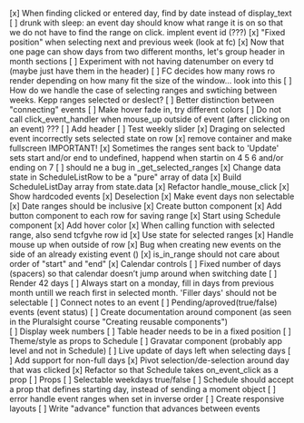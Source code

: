 [x] When finding clicked or entered day, find by date instead of display_text
[ ] drunk with sleep: an event day should know what range it is on so that we do not have to find the range on click. implent event id (???)
[x] "Fixed position" when selecting next and previous week (look at fc)
[x] Now that one page can show days from two different months, let's group header in month sections
[ ] Experiment with not having datenumber on every td (maybe just have them in the header)
[ ] FC decides how many rows ro render depending on how many fit the size of the window... look into this
[ ] How do we handle the case of selecting ranges and swtiching between weeks. Kepp ranges selected or deslect?
[ ] Better distinction between "connecting" events
[ ] Make hover fade in, try different colors
[ ] Do not call click_event_handler when mouse_up outside of event (after clicking on an event) ???
[ ] Add header
[ ] Test weekly slider
[x] Draging on selected event incorrectly sets selected state on row
[x] remove container and make fullscreen
IMPORTANT!
[x] Sometimes the ranges sent back to 'Update' sets start and/or end to undefined, happend when startin on 4 5 6 and/or ending on 7
[ ] should ne a bug in _get_selected_ranges
[x] Change data state in ScheduleListRow to be a "pure" array of data
[x] Build ScheduleListDay array from state.data
[x] Refactor handle_mouse_click
[x] Show hardcoded events
[x] Deselection
[x] Make event days non selectable
[x] Date ranges should be inclusive
[x] Create button component
[x] Add button component to each row for saving range
[x] Start using Schedule component
[x] Add hover color
[x] When calling function with selected range, also send tcfgvhe row id
[x] Use state for selected ranges
[x] Handle mouse up when outside of row
[x] Bug when creating new events on the side of an already existing event ()
[x] is_in_range should not care about order of "start" and "end"
[x] Calendar controls
[ ] Fixed number of days (spacers) so that calendar doesn’t jump around when switching date
[ ] Render 42 days
[ ] Always start on a monday, fill in days from previous month untill we reach first in selected month. 'Filler days' should not be selectable
[ ] Connect notes to an event
[ ] Pending/aproved(true/false) events (event status)
[ ] Create documentation around component (as seen in the Pluralsight course "Creating reusable components")  
[ ] Display week numbers
[ ] Table header needs to be in a fixed position
[ ] Theme/style as props to Schedule
[ ] Gravatar component (probably app level and not in Schedule)
[ ] Live update of days left when selecting days
[ ] Add support for non-full days
[x] Pivot selection/de-selection around day that was clicked
[x] Refactor so that Schedule takes on_event_click as a prop
[ ] Props
    [ ] Selectable weekdays true/false
[ ] Schedule should accept a prop that defines starting day, instead of sending a moment object
[ ] error handle event ranges when set in inverse order
[ ] Create responsive layouts
[ ] Write "advance" function that advances between events

